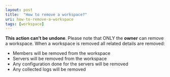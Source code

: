 ```yaml
---
layout: post
title:  "How to remove a workspace?"
uri: how-to-remove-a-workspace
tags: [workspace]
---
```


**This action can’t be undone**. Please note that ONLY the **owner** can remove a workspace. When a workspace is removed all related details are removed:

*   Members will be removed from the workspace
*   Servers will be removed from the workspace
*   Any configuration done for the servers will be removed
*   Any collected logs will be removed